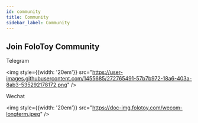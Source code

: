 ```yaml
---
id: community
title: Community
sidebar_label: Community
---
```


## Join FoloToy Community

Telegram

<img style={{width:  '20em'}}  src="https://user-images.githubusercontent.com/1455685/272765491-57b7b972-18a6-403a-8ab3-535292178172.png" />

Wechat

<img style={{width:  '20em'}}  src="https://doc-img.folotoy.com/wecom-longterm.jpeg" />

